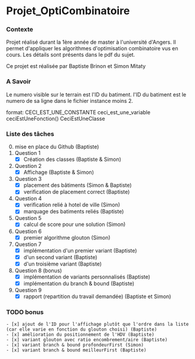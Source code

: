 # Projet_OptiCombinatoire

### Contexte
Projet réalisé durant la 1ère année de master à l'université d'Angers. Il permet d'appliquer les algorithmes d'optimisation combinatoire vus en cours. Les détails sont présents dans le pdf du sujet.

Ce projet est réalisée par Baptiste Brinon et Simon Mitaty

### A Savoir
Le numero visible sur le terrain est l'ID du batiment.
l'ID du batiment est le numero de sa ligne dans le fichier instance moins 2.

format:
CECI_EST_UNE_CONSTANTE
ceci_est_une_variable
ceciEstUneFonction()
CeciEstUneClasse

### Liste des tâches
0. mise en place du Github (Baptiste)
1. Question 1
    - [x] Création des classes (Baptiste & Simon)
2. Question 2
    - [x] Affichage (Baptiste & Simon)
3. Question 3
    - [x] placement des bâtiments (Simon & Baptiste)
    - [x] verification de placement correct (Baptiste)
4. Question 4
    - [x] verification relié à hotel de ville (Simon)
    - [x] marquage des batiments reliés (Baptiste)
5. Question 5
    - [x] calcul de score pour une solution (Simon)
6. Question 6
    - [x] premier algorithme glouton (Simon)
7. Question 7
    - [x] implémentation d'un premier variant (Baptiste)
    - [x] d'un second variant (Baptiste)
    - [x] d'un troisième variant (Baptiste)
8. Question 8 (bonus)
    - [x] implémentation de variants personnalisés (Baptiste)
    - [x] implémentation du branch & bound (Baptiste)
9. Question 9
    - [x] rapport (repartition du travail demandée) (Baptiste et Simon)

### TODO bonus
    - [x] ajout de l'ID pour l'affichage plutôt que l'ordre dans la liste (car elle varie en fonction du glouton choisi) (Baptiste)
    - [x] amélioration du positionnement de l'HDV (Baptiste)
    - [x] variant glouton avec ratio encombrement/aire (Baptiste)
    - [x] variant branch & bound profondeurFirst (Simon)
    - [x] variant branch & bound meilleurFirst (Baptiste)
